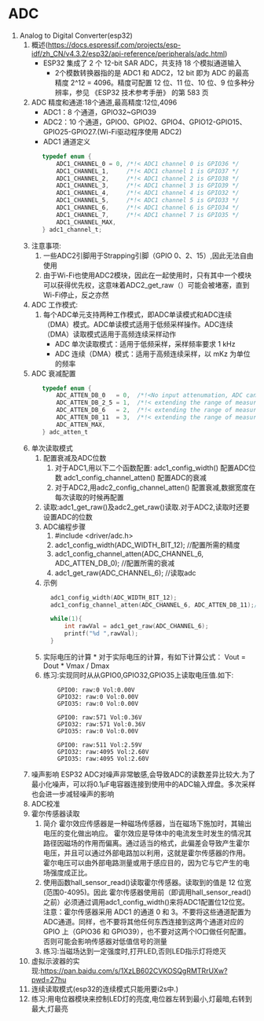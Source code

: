 
# ADC
 1. Analog to Digital Converter(esp32)
    1. 概述(https://docs.espressif.com/projects/esp-idf/zh_CN/v4.3.2/esp32/api-reference/peripherals/adc.html)
       * ESP32 集成了 2 个 12-bit SAR ADC，共支持 18 个模拟通道输入
            * 2个模数转换器指的是 ADC1 和 ADC2，12 bit 即为 ADC 的最高精度 2^12 = 4096。精度可配置 12 位、11 位、10 位、9 位多种分辨率，参见 《ESP32 技术参考手册》 的第 583 页
    2. ADC 精度和通道:18个通道,最高精度:12位,4096 
        * ADC1：8 个通道，GPIO32~GPIO39
        * ADC2：10 个通道，GPIO0、GPIO2、GPIO4、GPIO12-GPIO15、GPIO25-GPIO27.(Wi-Fi驱动程序使用 ADC2)
        * ADC1 通道定义
         ```c
            typedef enum {
                ADC1_CHANNEL_0 = 0, /*!< ADC1 channel 0 is GPIO36 */
                ADC1_CHANNEL_1,     /*!< ADC1 channel 1 is GPIO37 */
                ADC1_CHANNEL_2,     /*!< ADC1 channel 2 is GPIO38 */
                ADC1_CHANNEL_3,     /*!< ADC1 channel 3 is GPIO39 */
                ADC1_CHANNEL_4,     /*!< ADC1 channel 4 is GPIO32 */
                ADC1_CHANNEL_5,     /*!< ADC1 channel 5 is GPIO33 */
                ADC1_CHANNEL_6,     /*!< ADC1 channel 6 is GPIO34 */
                ADC1_CHANNEL_7,     /*!< ADC1 channel 7 is GPIO35 */
                ADC1_CHANNEL_MAX,
            } adc1_channel_t;
         ```
    3. 注意事项:
       1. 一些ADC2引脚用于Strapping引脚（GPIO 0、2、15）,因此无法自由使用
       2. 由于Wi-Fi也使用ADC2模块，因此在一起使用时，只有其中一个模块可以获得优先权，这意味着ADC2_get_raw（）可能会被堵塞，直到Wi-Fi停止，反之亦然
    4. ADC 工作模式:
       1. 每个ADC单元支持两种工作模式，即ADC单读模式和ADC连续（DMA）模式。ADC单读模式适用于低频采样操作。ADC连续（DMA）读取模式适用于高频连续采样动作
            * ADC 单次读取模式：适用于低频采样，采样频率要求 1 kHz
            * ADC 连续（DMA）模式：适用于高频连续采样，以 mKz 为单位的频率
    5. ADC 衰减配置
         ```c
            typedef enum {
                ADC_ATTEN_DB_0   = 0,  /*!<No input attenumation, ADC can measure up to approx. 800 mV. */
                ADC_ATTEN_DB_2_5 = 1,  /*!< extending the range of measurement to up to approx. 1100 mV. */
                ADC_ATTEN_DB_6   = 2,  /*!< extending the range of measurement to up to  approx. 1350 mV. */
                ADC_ATTEN_DB_11  = 3,  /*!< extending the range of measurement to up to  approx. 2600 mV. */
                ADC_ATTEN_MAX,
            } adc_atten_t
         ```
    6. 单次读取模式
       1. 配置衰减及ADC位数
          1. 对于ADC1,用以下二个函数配置:
             adc1_config_width()   配置ADC位数
             adc1_config_channel_atten() 配置ADC的衰减
          2. 对于ADC2,用adc2_config_channel_atten() 配置衰减,数据宽度在每次读取的时候再配置
       2. 读取:adc1_get_raw()及adc2_get_raw()读取.对于ADC2,读取时还要设置ADC的位数 
       3. ADC编程步骤
          1. #include <driver/adc.h>
          2. adc1_config_width(ADC_WIDTH_BIT_12); //配置所需的精度
          3. adc1_config_channel_atten(ADC_CHANNEL_6, ADC_ATTEN_DB_0); //配置所需的衰减
          4. adc1_get_raw(ADC_CHANNEL_6);  //读取adc
       4. 示例
             ```c
               adc1_config_width(ADC_WIDTH_BIT_12);
               adc1_config_channel_atten(ADC_CHANNEL_6, ADC_ATTEN_DB_11);//GPIO34

               while(1){
                   int rawVal = adc1_get_raw(ADC_CHANNEL_6);
                   printf("%d ",rawVal);
               }
             ``` 
       5. 实际电压的计算
               * 对于实际电压的计算，有如下计算公式：
                   Vout = Dout * Vmax / Dmax 
       6. 练习:实现同时从从GPIO0,GPIO32,GPIO35上读取电压值.如下:
           ```
               GPIO0: raw:0 Vol:0.00V
               GPIO32: raw:0 Vol:0.00V
               GPIO35: raw:0 Vol:0.00V
              
               GPIO0: raw:571 Vol:0.36V
               GPIO32: raw:571 Vol:0.36V
               GPIO35: raw:0 Vol:0.00V

               GPIO0: raw:511 Vol:2.59V
               GPIO32: raw:4095 Vol:2.60V
               GPIO35: raw:4095 Vol:2.60V
           ```
    7. 噪声影响
       ESP32 ADC对噪声非常敏感,会导致ADC的读数差异比较大.为了最小化噪声，可以将0.1µF电容器连接到使用中的ADC输入焊盘。多次采样也会进一步减轻噪声的影响
    8. ADC校准
    9. 霍尔传感器读取
       1. 简介
        霍尔效应传感器是一种磁场传感器，当在磁场下施加时，其输出电压的变化做出响应。
        霍尔效应是导体中的电流发生时发生的情况其路径因磁场的作用而偏离。通过适当的格式，此偏差会导致产生霍尔电压，并且可以通过外部电路加以利用，这就是霍尔传感器的作用。霍尔电压可以由外部电路测量或用于感应目的，因为它与它产生的电场强度成正比。
       2. 使用函数hall_sensor_read()读取霍尔传感器。读取到的值是 12 位宽 (范围0-4095)。因此 霍尔传感器使用前（即调用hall_sensor_read()之前）必须通过调用adc1_config_width()来将ADC1配置位12位宽。
         注意：霍尔传感器采用 ADC1 的通道 0 和 3。不要将这些通道配置为ADC通道。同样，也不要将其他任何东西连接到这两个通道对应的 GPIO 上（GPIO36 和 GPIO39），也不要对这两个IO口做任何配置。否则可能会影响传感器对低值信号的测量
       3. 练习:当磁场达到一定强度时,打开LED,否则LED指示灯将熄灭
    10. 虚拟示波器的实现:https://pan.baidu.com/s/1XzLB602CVKOSQgRMTRrUXw?pwd=27hu 
    11. 连续读取模式(esp32的连续模式只能用要i2s中.)
    12. 练习:用电位器模块来控制LED灯的亮度,电位器左转到最小,灯最暗,右转到最大,灯最亮